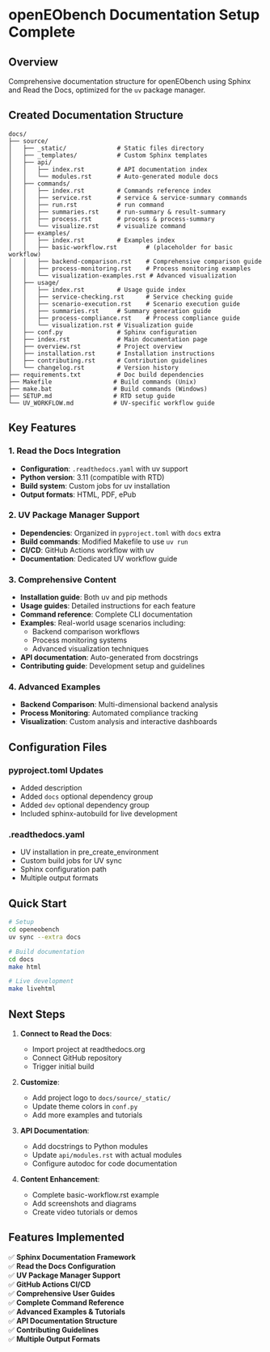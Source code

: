 # openEObench Documentation Setup Complete

## Overview

Comprehensive documentation structure for openEObench using Sphinx and Read the Docs, optimized for the `uv` package manager.

## Created Documentation Structure

```
docs/
├── source/
│   ├── _static/              # Static files directory
│   ├── _templates/           # Custom Sphinx templates
│   ├── api/
│   │   ├── index.rst         # API documentation index
│   │   └── modules.rst       # Auto-generated module docs
│   ├── commands/
│   │   ├── index.rst         # Commands reference index
│   │   ├── service.rst       # service & service-summary commands
│   │   ├── run.rst           # run command
│   │   ├── summaries.rst     # run-summary & result-summary
│   │   ├── process.rst       # process & process-summary
│   │   └── visualize.rst     # visualize command
│   ├── examples/
│   │   ├── index.rst         # Examples index
│   │   ├── basic-workflow.rst        # (placeholder for basic workflow)
│   │   ├── backend-comparison.rst    # Comprehensive comparison guide
│   │   ├── process-monitoring.rst    # Process monitoring examples
│   │   └── visualization-examples.rst # Advanced visualization
│   ├── usage/
│   │   ├── index.rst         # Usage guide index
│   │   ├── service-checking.rst      # Service checking guide
│   │   ├── scenario-execution.rst    # Scenario execution guide
│   │   ├── summaries.rst     # Summary generation guide
│   │   ├── process-compliance.rst    # Process compliance guide
│   │   └── visualization.rst # Visualization guide
│   ├── conf.py               # Sphinx configuration
│   ├── index.rst             # Main documentation page
│   ├── overview.rst          # Project overview
│   ├── installation.rst      # Installation instructions
│   ├── contributing.rst      # Contribution guidelines
│   └── changelog.rst         # Version history
├── requirements.txt          # Doc build dependencies
├── Makefile                 # Build commands (Unix)
├── make.bat                 # Build commands (Windows)
├── SETUP.md                 # RTD setup guide
└── UV_WORKFLOW.md           # UV-specific workflow guide
```

## Key Features

### 1. Read the Docs Integration
- **Configuration**: `.readthedocs.yaml` with uv support
- **Python version**: 3.11 (compatible with RTD)
- **Build system**: Custom jobs for uv installation
- **Output formats**: HTML, PDF, ePub

### 2. UV Package Manager Support
- **Dependencies**: Organized in `pyproject.toml` with `docs` extra
- **Build commands**: Modified Makefile to use `uv run`
- **CI/CD**: GitHub Actions workflow with uv
- **Documentation**: Dedicated UV workflow guide

### 3. Comprehensive Content
- **Installation guide**: Both uv and pip methods
- **Usage guides**: Detailed instructions for each feature
- **Command reference**: Complete CLI documentation
- **Examples**: Real-world usage scenarios including:
  - Backend comparison workflows
  - Process monitoring systems
  - Advanced visualization techniques
- **API documentation**: Auto-generated from docstrings
- **Contributing guide**: Development setup and guidelines

### 4. Advanced Examples
- **Backend Comparison**: Multi-dimensional backend analysis
- **Process Monitoring**: Automated compliance tracking
- **Visualization**: Custom analysis and interactive dashboards

## Configuration Files

### pyproject.toml Updates
- Added description
- Added `docs` optional dependency group
- Added `dev` optional dependency group
- Included sphinx-autobuild for live development

### .readthedocs.yaml
- UV installation in pre_create_environment
- Custom build jobs for UV sync
- Sphinx configuration path
- Multiple output formats

## Quick Start

```bash
# Setup
cd openeobench
uv sync --extra docs

# Build documentation
cd docs
make html

# Live development
make livehtml
```

## Next Steps

1. **Connect to Read the Docs**:
   - Import project at readthedocs.org
   - Connect GitHub repository
   - Trigger initial build

2. **Customize**:
   - Add project logo to `docs/source/_static/`
   - Update theme colors in `conf.py`
   - Add more examples and tutorials

3. **API Documentation**:
   - Add docstrings to Python modules
   - Update `api/modules.rst` with actual modules
   - Configure autodoc for code documentation

4. **Content Enhancement**:
   - Complete basic-workflow.rst example
   - Add screenshots and diagrams
   - Create video tutorials or demos

## Features Implemented

✅ **Sphinx Documentation Framework**  
✅ **Read the Docs Configuration**  
✅ **UV Package Manager Support**  
✅ **GitHub Actions CI/CD**  
✅ **Comprehensive User Guides**  
✅ **Complete Command Reference**  
✅ **Advanced Examples & Tutorials**  
✅ **API Documentation Structure**  
✅ **Contributing Guidelines**  
✅ **Multiple Output Formats**  

